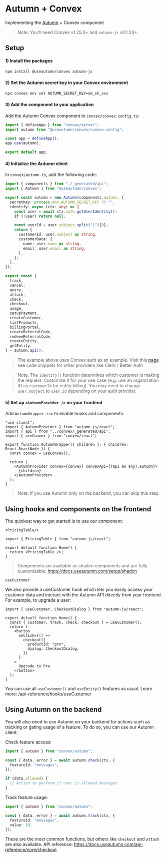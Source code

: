 # Autumn + Convex

Implementing the [Autumn](https://useautumn.com) + Convex component

> Note: You’ll need Convex v1.25.0+ and `autumn-js` v0.1.24+.

## Setup

#### 1) Install the packages

```bash
npm install @useautumn/convex autumn-js 
```

#### 2) Set the Autumn secret key in your Convex environment

```bash
npx convex env set AUTUMN_SECRET_KEY=am_sk_xxx
```

#### 3) Add the component to your application

Add the Autumn Convex component to `convex/convex.config.ts`:

```ts
import { defineApp } from "convex/server";
import autumn from "@useautumn/convex/convex.config";

const app = defineApp();
app.use(autumn);

export default app;
```

#### 4) Initialize the Autumn client

In `convex/autumn.ts`, add the following code:

```ts
import { components } from "./_generated/api";
import { Autumn } from "@useautumn/convex";

export const autumn = new Autumn(components.autumn, {
  secretKey: process.env.AUTUMN_SECRET_KEY ?? "",
  identify: async (ctx: any) => {
    const user = await ctx.auth.getUserIdentity();
    if (!user) return null;

    const userId = user.subject.split("|")[0];
    return {
      customerId: user.subject as string,
      customerData: {
        name: user.name as string,
        email: user.email as string,
      },
    };
  },
});

export const {
  track,
  cancel,
  query,
  attach,
  check,
  checkout,
  usage,
  setupPayment,
  createCustomer,
  listProducts,
  billingPortal,
  createReferralCode,
  redeemReferralCode,
  createEntity,
  getEntity,
} = autumn.api();
```
> The example above uses Convex auth as an example. Visit this [page](https://docs.useautumn.com/setup/convex#4-initialize-the-autumn-client) see code snippets for other providers like Clerk / Better Auth

> Note: The `identify()` function determines which customer is making the request. Customize it for your use case (e.g. use an organization ID as `customerId` for entity billing). You may need to change `user.subject` to `user.id` depending on your auth provider.

#### 5) Set up `<AutumnProvider />` on your frontend

Add `AutumnWrapper.tsx` to enable hooks and components:

```tsx
"use client";
import { AutumnProvider } from "autumn-js/react";
import { api } from "../convex/_generated/api";
import { useConvex } from "convex/react";

export function AutumnWrapper({ children }: { children: React.ReactNode }) {
  const convex = useConvex();

  return (
    <AutumnProvider convex={convex} convexApi={(api as any).autumn}>
      {children}
    </AutumnProvider>
  );
}
```

> Note: If you use Autumn only on the backend, you can skip this step.

## Using hooks and components on the frontend

The quickest way to get started is to use our <PricingTable/> component:


`<PricingTable/>`

```tsx
import { PricingTable } from "autumn-js/react";

export default function Home() {
  return <PricingTable />;
}
```

> Components are available as shadcn components and are fully customizable: https://docs.useautumn.com/setup/shadcn

`useCustomer`

We also provide a useCustomer hook which lets you easily access your customer data and interact with the Autumn API directly from your frontend. For example, to upgrade a user:


```tsx
import { useCustomer, CheckoutDialog } from "autumn-js/react";

export default function Home() {
  const { customer, track, check, checkout } = useCustomer();
  return (
    <button
      onClick={() =>
        checkout({
          productId: "pro",
          dialog: CheckoutDialog,
        })
      }
    >
      Upgrade to Pro
    </button>
  );
}
```

You can use all `useCustomer()` and `useEntity()` features as usual. Learn more: /api-reference/hooks/useCustomer

## Using Autumn on the backend

You will also need to use Autumn on your backend for actions such as tracking or gating usage of a feature. To do so, you can use our Autumn client:


Check feature access:

```ts
import { autumn } from "convex/autumn";

const { data, error } = await autumn.check(ctx, {
  featureId: "messages",
});

if (data.allowed) {
  // Action to perform if user is allowed messages
}
```

Track feature usage:

```ts
import { autumn } from "convex/autumn";

const { data, error } = await autumn.track(ctx, {
  featureId: "messages",
  value: 10,
});
```

These are the most common functions, but others like `checkout` and `attach` are also available. API reference: https://docs.useautumn.com/api-reference/core/checkout




